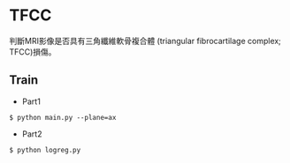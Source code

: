 # TFCC
判斷MRI影像是否具有三角纖維軟骨複合體 (triangular fibrocartilage complex; TFCC)損傷。

## Train
* Part1
```
$ python main.py --plane=ax
```
* Part2
```
$ python logreg.py
```
